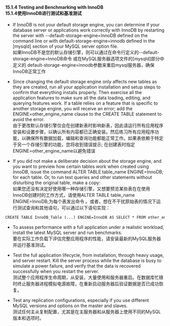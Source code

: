 #### 15.1.4 Testing and Benchmarking with InnoDB <br/>15.1.4使用InnoDB进行测试和基准测试

- If InnoDB is not your default storage engine, you can determine if your database server or applications work correctly with InnoDB by restarting the server with --default-storage-engine=InnoDB defined on the command line or with default-storage-engine=innodb defined in the [mysqld] section of your MySQL server option file.
<br/>如果InnoDB不是您的默认存储引擎，则可以通过在命令行定义的--default-storage-engine=InnoDB命令 或在MySQL服务器选项文件的[mysqld]部分中定义的 default-storage-engine=innodb参数来重启mysql服务器，确保InnoDB正常工作

- Since changing the default storage engine only affects new tables as they are created, run all your application installation and setup steps to confirm that everything installs properly. Then exercise all the application features to make sure all the data loading, editing, and querying features work. If a table relies on a feature that is specific to another storage engine, you will receive an error; add the ENGINE=other_engine_name clause to the CREATE TABLE statement to avoid the error.
<br/>由于更改默认存储引擎仅会在创建新表时影响新表，因此请运行所有应用程序安装和设置步骤，以确认所有内容都已正确安装。然后练习所有应用程序功能，以确保所有数据加载，编辑和查询功能都能正常工作。如果表依赖于特定于另一个存储引擎的功能，您将收到错误提示; 在创建表时指定ENGINE=other_engine_name以避免错误


- If you did not make a deliberate decision about the storage engine, and you want to preview how certain tables work when created using InnoDB, issue the command ALTER TABLE table_name ENGINE=InnoDB; for each table. Or, to run test queries and other statements without disturbing the original table, make a copy:
<br/> 如果您还没有决定好使用哪一种存储引擎，又想要预览某些表在在使用InnoDB创建时的工作方式，请使用ALTER TABLE table_name ENGINE=InnoDB;为每个表发出命令 。或者，想在不干扰原始表的情况下运行测试查询和其他语句，可以通过以下语句实现：

```html
CREATE TABLE InnoDB_Table (...) ENGINE=InnoDB AS SELECT * FROM other_engine_table;
```

- To assess performance with a full application under a realistic workload, install the latest MySQL server and run benchmarks.
<br/>要在实际工作负载下评估完整应用程序的性能，请安装最新的MySQL服务器并运行基准测试。

- Test the full application lifecycle, from installation, through heavy usage, and server restart. Kill the server process while the database is busy to simulate a power failure, and verify that the data is recovered successfully when you restart the server.
<br/>测试整个应用程序生命周期，从安装，大量使用和服务器重启。在数据库忙碌时终止服务器进程模拟电源故障，在重新启动服务器后验证数据是否已成功恢复。

- Test any replication configurations, especially if you use different MySQL versions and options on the master and slaves.
<br/>测试任何主从复制配置，尤其是在主服务器和从服务器上使用不同的MySQL版本和选项时。